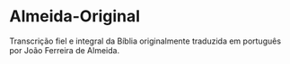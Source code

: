 # Almeida-Original
Transcrição fiel e integral da Bíblia originalmente traduzida em português por João Ferreira de Almeida.
